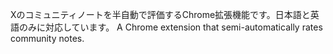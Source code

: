 Xのコミュニティノートを半自動で評価するChrome拡張機能です。日本語と英語のみに対応しています。
A Chrome extension that semi-automatically rates community notes.
